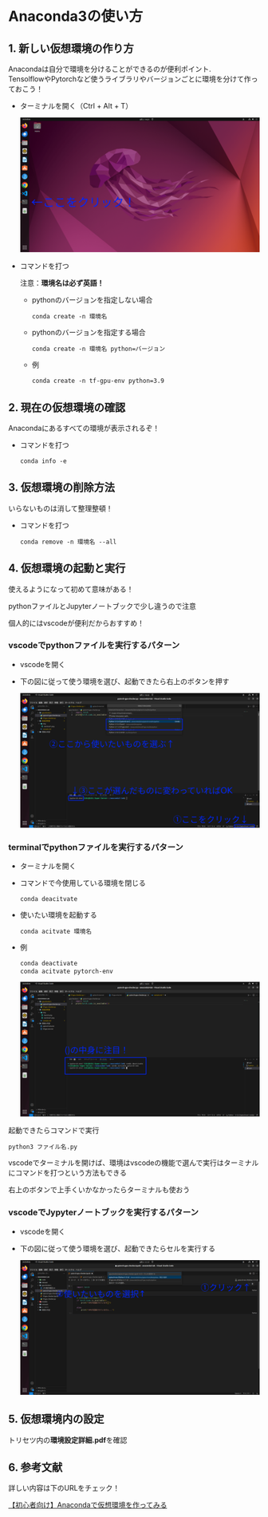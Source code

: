 # Anaconda3の使い方

## 1. 新しい仮想環境の作り方

Anacondaは自分で環境を分けることができるのが便利ポイント.  
TensolflowやPytorchなど使うライブラリやバージョンごとに環境を分けて作っておこう！

- ターミナルを開く（Ctrl + Alt + T）

  ![terminal](img/terminal1.png)
  
- コマンドを打つ  
  
  注意：**環境名は必ず英語！**

  - pythonのバージョンを指定しない場合
  
     ```java:ターミナル
     conda create -n 環境名
     ```

  - pythonのバージョンを指定する場合

     ```java:ターミナル
     conda create -n 環境名 python=バージョン
     ```

  - 例

     ```java:ターミナル
     conda create -n tf-gpu-env python=3.9
     ```

## 2. 現在の仮想環境の確認

Anacondaにあるすべての環境が表示されるぞ！

- コマンドを打つ

     ```java:ターミナル
     conda info -e
     ```

## 3. 仮想環境の削除方法

いらないものは消して整理整頓！

- コマンドを打つ

     ```java:ターミナル
     conda remove -n 環境名 --all
     ```

## 4. 仮想環境の起動と実行

使えるようになって初めて意味がある！

pythonファイルとJupyterノートブックで少し違うので注意

個人的にはvscodeが便利だからおすすめ！

### vscodeでpythonファイルを実行するパターン

- vscodeを開く
- 下の図に従って使う環境を選び、起動できたら右上のボタンを押す

    ![launch](img/launch.png)

### terminalでpythonファイルを実行するパターン

- ターミナルを開く

- コマンドで今使用している環境を閉じる
  
    ```java:ターミナル
    conda deacitvate
    ```

- 使いたい環境を起動する

    ```java:ターミナル
    conda acitvate 環境名
    ```

- 例
  
    ```java:ターミナル
    conda deactivate
    conda acitvate pytorch-env
    ```

    ![terminal2](img/terminal2.png)

起動できたらコマンドで実行

```java:ターミナル
python3 ファイル名.py
```

vscodeでターミナルを開けば、環境はvscodeの機能で選んで実行はターミナルにコマンドを打つという方法もできる

右上のボタンで上手くいかなかったらターミナルも使おう

### vscodeでJypyterノートブックを実行するパターン

- vscodeを開く
- 下の図に従って使う環境を選び、起動できたらセルを実行する

    ![jupyter](img/jupyter.png)

## 5. 仮想環境内の設定

トリセツ内の**環境設定詳細.pdf**を確認

## 6. 参考文献

詳しい内容は下のURLをチェック！

[【初心者向け】Anacondaで仮想環境を作ってみる](https://qiita.com/ozaki_physics/items/985188feb92570e5b82d)
